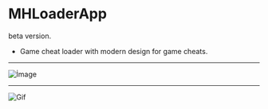 # MHLoaderApp
beta version.
* Game cheat loader with modern design for game cheats.
------------

![İmage](https://i.hizliresim.com/iUczNx.png)

------------

![Gif](https://i.hizliresim.com/4XTEfl.gif)

